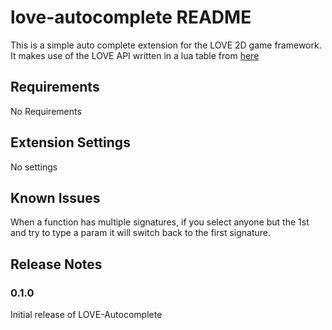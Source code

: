 # love-autocomplete README

This is a simple auto complete extension for the LOVE 2D game framework. It makes use of the LOVE API written in a lua table from [here](https://github.com/love2d-community/love-api)


## Requirements

No Requirements

## Extension Settings

No settings

## Known Issues

When a function has multiple signatures, if you select anyone but the 1st and try to type a param it will switch back to the first signature.

## Release Notes

### 0.1.0

Initial release of LOVE-Autocomplete
